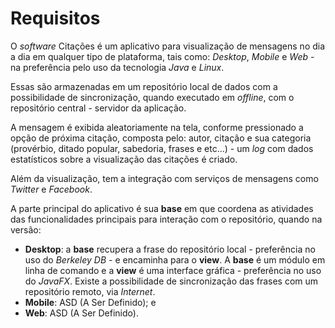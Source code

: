 # Requisitos #

O *software* Citações é um aplicativo para visualização de mensagens no dia a dia em qualquer tipo de plataforma, tais como: *Desktop*, *Mobile* e *Web* - na preferência pelo uso da tecnologia *Java* e *Linux*.

Essas são armazenadas em um repositório local de dados com a possibilidade de sincronização, quando executado em *offline*, com o repositório central - servidor da aplicação.

A mensagem é exibida aleatoriamente na tela, conforme pressionado a opção de próxima citação, composta pelo: autor, citação e sua categoria (provérbio, ditado popular, sabedoria, frases e etc...) - um *log* com dados estatísticos sobre a visualização das citações é criado.

Além da visualização, tem a integração com serviços de mensagens como *Twitter* e *Facebook*.

A parte principal do aplicativo é sua **base** em que coordena as atividades das funcionalidades principais para interação com o repositório, quando na versão:

- **Desktop**: a **base** recupera a frase do repositório local - preferência no uso do *Berkeley DB* - e encaminha para o **view**. A **base** é um módulo em linha de comando e a **view** é uma interface gráfica - preferência no uso do *JavaFX*. Existe a possibilidade de sincronização das frases com um repositório remoto, via *Internet*.
- **Mobile**: ASD (A Ser Definido); e
- **Web**: ASD (A Ser Definido).
